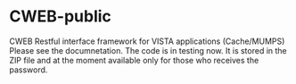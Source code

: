 # CWEB-public
CWEB Restful interface framework for VISTA applications  (Cache/MUMPS)
Please see the documnetation. The code is in testing now. It is stored in the ZIP file and at the moment available only for those who  receives the password.
